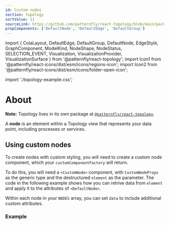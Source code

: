 ```yaml
---
id: Custom nodes
section: topology
sortValue: 11
sourceLink: https://github.com/patternfly/react-topology/blob/main/packages/module/patternfly-docs/content/examples/TopologyCustomNodesDemo.tsx
propComponents: ['DefaultNode', 'DefaultEdge', 'DefaultGroup']
---
```



import {
  ColaLayout,
  DefaultEdge,
  DefaultGroup,
  DefaultNode,
  EdgeStyle,
  GraphComponent,
  ModelKind,
  NodeShape,
  NodeStatus,
  SELECTION_EVENT,
  Visualization,
  VisualizationProvider,
  VisualizationSurface
} from '@patternfly/react-topology';
import Icon1 from '@patternfly/react-icons/dist/esm/icons/regions-icon';
import Icon2 from '@patternfly/react-icons/dist/esm/icons/folder-open-icon';

import './topology-example.css';

# About

**Note:** Topology lives in its own package at [`@patternfly/react-topology`](https://www.npmjs.com/package/@patternfly/react-topology).

A **node** is an element within a Topology view that represents your data point, including processes or services.

## Using custom nodes

To create nodes with custom styling, you will need to create a custom node component, which your `customComponentFactory` will return.

To do this, you will need a `<CustomNode>` component, with `CustomNodeProps` as the generic type and the destructured `element` as the parameter. The code in the following example shows how you can retrive data from `element` and apply it to the attributes of `<DefaultNode>`.

Within each node in your `NODES` array, you can set `data` to include additional custom attributes.

### Example

```ts file='./TopologyCustomNodesDemo.tsx'
```
